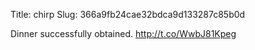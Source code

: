 Title: chirp
Slug: 366a9fb24cae32bdca9d133287c85b0d

Dinner successfully obtained. <a href="http://t.co/WwbJ81Kpeg">http://t.co/WwbJ81Kpeg</a>
